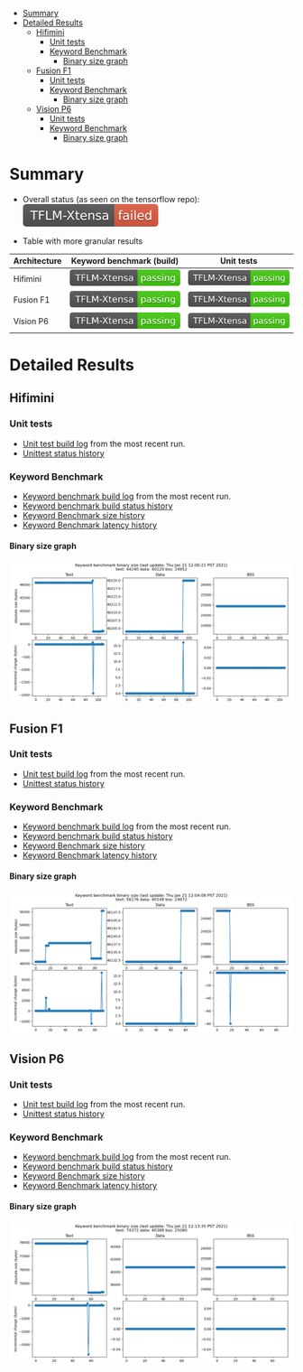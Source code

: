 <!-- mdformat off(b/169948621#comment2) -->

<!--
Semi-automated TOC generation with instructions from
https://github.com/ekalinin/github-markdown-toc#auto-insert-and-update-toc

gh-md-toc --insert --no-backup xtensa.md
-->

<!--ts-->
   * [Summary](#summary)
   * [Detailed Results](#detailed-results)
      * [Hifimini](#hifimini)
         * [Unit tests](#unit-tests)
         * [Keyword Benchmark](#keyword-benchmark)
            * [Binary size graph](#binary-size-graph)
      * [Fusion F1](#fusion-f1)
         * [Unit tests](#unit-tests-1)
         * [Keyword Benchmark](#keyword-benchmark-1)
            * [Binary size graph](#binary-size-graph-1)
      * [Vision P6](#vision-p6)
         * [Unit tests](#unit-tests-2)
         * [Keyword Benchmark](#keyword-benchmark-2)
            * [Binary size graph](#binary-size-graph-2)

<!-- Added by: advaitjain, at: Wed 16 Dec 2020 04:38:35 PM PST -->

<!--te-->

# Summary

* Overall status (as seen on the tensorflow repo): ![Status](xtensa-build-status.svg)

* Table with more granular results

| Architecture |  Keyword benchmark (build) | Unit tests |
| ---------- |       -------              |  --------  |
| Hifimini  | [![Status](xtensa-hifimini-keyword-build-status.svg)](hifimini_build_log) | [![Status](xtensa-hifimini-unittests-status.svg)](hifimini_unittest_log) |
| Fusion F1  | [![Status](xtensa-fusion_f1-keyword-build-status.svg)](fusion_f1_build_log) | [![Status](xtensa-fusion_f1-unittests-status.svg)](fusion_f1_unittest_log) |
| Vision P6  | [![Status](xtensa-vision_p6-keyword-build-status.svg)](vision_p6_build_log) | [![Status](xtensa-vision_p6-unittests-status.svg)](vision_p6_unittest_log) |


# Detailed Results

## Hifimini

### Unit tests
* [Unit test build log](hifimini_unittest_log) from the most recent run.
* [Unittest status history](hifimini_unittest_status)

### Keyword Benchmark

* [Keyword benchmark build log](hifimini_build_log) from the most recent run.
* [Keyword benchmark build status history](hifimini_build_status)
* [Keyword Benchmark size history](hifimini_size_log)
* [Keyword Benchmark latency history](hifimini_latency_log)

#### Binary size graph
![Size graph](hifimini_size_history.png)

<!--
#### Latency graph
![Latency graph](hifimini_latency_history.png)
-->

## Fusion F1

### Unit tests

* [Unit test build log](fusion_f1_unittest_log) from the most recent run.
* [Unittest status history](fusion_f1_unittest_status)

### Keyword Benchmark

* [Keyword benchmark build log](fusion_f1_build_log) from the most recent run.
* [Keyword benchmark build status history](fusion_f1_build_status)
* [Keyword Benchmark size history](fusion_f1_size_log)
* [Keyword Benchmark latency history](fusion_f1_latency_log)

#### Binary size graph
![Size graph](fusion_f1_size_history.png)

<!--
#### Latency graph
![Latency graph](fusion_f1_latency_history.png)
-->

## Vision P6

### Unit tests

* [Unit test build log](vision_p6_unittest_log) from the most recent run.
* [Unittest status history](vision_p6_unittest_status)

### Keyword Benchmark

* [Keyword benchmark build log](vision_p6_build_log) from the most recent run.
* [Keyword benchmark build status history](vision_p6_build_status)
* [Keyword Benchmark size history](vision_p6_size_log)
* [Keyword Benchmark latency history](vision_p6_latency_log)

#### Binary size graph
![Size graph](vision_p6_size_history.png)

<!--
#### Latency graph
![Latency graph](vision_p6_latency_history.png)
-->
